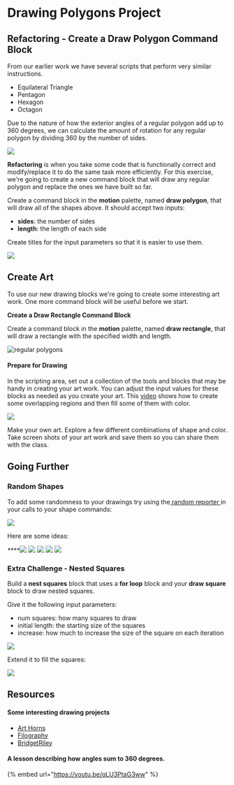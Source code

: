 # Drawing Polygons Project

## **Refactoring - Create a Draw Polygon Command Block**

From our earlier work we have several scripts that perform very similar instructions.

* Equilateral Triangle
* Pentagon
* Hexagon
* Octagon

Due to the nature of how the exterior angles of a regular polygon add up to 360 degrees, we can calculate the amount of rotation for any regular polygon by dividing 360 by the number of sides.

![](../.gitbook/assets/image%20%28307%29.png)

**Refactoring** is when you take some code that is functionally correct and modify/replace it to do the same task more efficiently. For this exercise, we're going to create a new command block that will draw any regular polygon and replace the ones we have built so far.

Create a command block in the **motion** palette, named **draw polygon**, that will draw all of the shapes above. It should accept two inputs:

* **sides**: the number of sides
* **length**: the length of each side

Create titles for the input parameters so that it is easier to use them.

![](../.gitbook/assets/image%20%28317%29.png)

## **Create Art**

To use our new drawing blocks we're going to create some interesting art work. One more command block will be useful before we start.

**Create a Draw Rectangle Command Block**

Create a command block in the **motion** palette, named **draw rectangle**, that will draw a rectangle with the specified width and length.

![regular polygons](https://github.com/hoc-labs/images/blob/main/draw-rect.png?raw=true)

#### Prepare for Drawing

In the scripting area, set out a collection of the tools and blocks that may be handy in creating your art work. You can adjust the input values for these blocks as needed as you create your art. This [video](https://www.youtube.com/embed/pthWazhu474?rel=0) shows how to create some overlapping regions and then fill some of them with color.

![](https://github.com/hoc-labs/images/blob/main/poly-video.png?raw=true)

Make your own art. Explore a few different combinations of shape and color. Take screen shots of your art work and save them so you can share them with the class.

## Going Further

### Random Shapes

To add some randomness to your drawings try using the[ random reporter ](random-block.md)in your calls to your shape commands:

![](../.gitbook/assets/image%20%28326%29.png)

Here are some ideas:

_\*\*\*\*_![](https://github.com/hoc-labs/images/blob/main/random-polys-2.png?raw=true) ![](https://github.com/hoc-labs/images/blob/main/random-polys-3.png?raw=true) ![](https://github.com/hoc-labs/images/blob/main/random-polys-4.png?raw=true) ![](https://github.com/hoc-labs/images/blob/main/just-reds.png?raw=true) ![](https://github.com/hoc-labs/images/blob/main/AbstractArtReflect.png?raw=true) 

### Extra Challenge - Nested Squares

Build a **nest squares** block that uses a **for loop** block and your **draw square** block to draw nested squares. 

Give it the following input parameters:

* num squares: how many squares to draw
* initial length: the starting size of the squares
* increase: how much to increase the size of the square on each iteration

![](https://github.com/hoc-labs/images/blob/main/concentric-squares.png?raw=true)

Extend it to fill the squares:

![](../.gitbook/assets/image%20%28313%29.png)

## Resources

#### Some interesting drawing projects

* [Art Horns](https://snap.berkeley.edu/snap/snap.html#present:Username=bh&ProjectName=art-horns&editMode&noRun)
* [Filography](https://snap.berkeley.edu/snap/snap.html#present:Username=xleroy&ProjectName=19-filography&editMode&noRun)
* [BridgetRiley](https://snap.berkeley.edu/snap/snap.html#present:Username=uoc_tpi&ProjectName=BridgetRiley_&editMode&noRun)

#### A lesson describing how angles sum to 360 degrees.

{% embed url="https://youtu.be/qLU3PtaG3ww" %}



